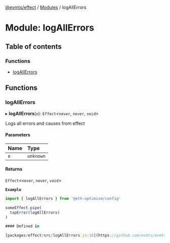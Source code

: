 [@evmts/effect](../README.md) / [Modules](../modules.md) / logAllErrors

# Module: logAllErrors

## Table of contents

### Functions

- [logAllErrors](logAllErrors.md#logallerrors)

## Functions

### logAllErrors

▸ **logAllErrors**(`e`): `Effect`\<`never`, `never`, `void`\>

Logs all errors and causes from effect

#### Parameters

| Name | Type |
| :------ | :------ |
| `e` | `unknown` |

#### Returns

`Effect`\<`never`, `never`, `void`\>

**`Example`**

```typescript
import { logAllErrors } from '@eth-optimism/config'

someEffect.pipe(
  tapError(logAllErrors)
)

#### Defined in

[packages/effect/src/logAllErrors.js:16](https://github.com/evmts/evmts-monorepo/blob/main/packages/effect/src/logAllErrors.js#L16)
